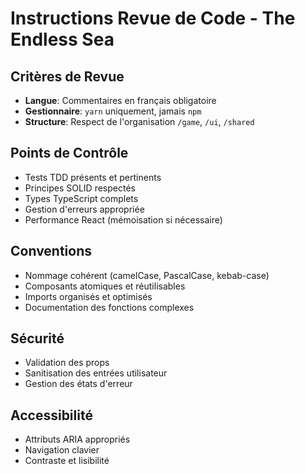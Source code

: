 # Instructions Revue de Code - The Endless Sea

## Critères de Revue
- **Langue**: Commentaires en français obligatoire
- **Gestionnaire**: `yarn` uniquement, jamais `npm`
- **Structure**: Respect de l'organisation `/game`, `/ui`, `/shared`

## Points de Contrôle
- Tests TDD présents et pertinents
- Principes SOLID respectés
- Types TypeScript complets
- Gestion d'erreurs appropriée
- Performance React (mémoisation si nécessaire)

## Conventions
- Nommage cohérent (camelCase, PascalCase, kebab-case)
- Composants atomiques et réutilisables
- Imports organisés et optimisés
- Documentation des fonctions complexes

## Sécurité
- Validation des props
- Sanitisation des entrées utilisateur
- Gestion des états d'erreur

## Accessibilité
- Attributs ARIA appropriés
- Navigation clavier
- Contraste et lisibilité
